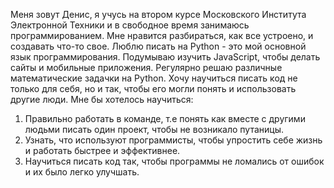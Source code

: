 Меня зовут Денис, я учусь на втором курсе Московского Института Электронной Техники и в свободное время занимаюсь программированием. Мне нравится разбираться, как все устроено, и создавать что-то свое. Люблю писать на Python - это мой основной язык программирования. Подумываю изучить JavaScript, чтобы делать сайты и мобильные приложения. Регулярно решаю различные математические задачки на Python. Хочу научиться писать код не только для себя, но и так, чтобы его могли понять и использовать другие люди. Мне бы хотелось научиться:
1) Правильно работать в команде, т.е понять как вместе с другими людьми писать один проект, чтобы не возникало путаницы.
2) Узнать, что используют программисты, чтобы упростить себе жизнь и работать быстрее и эффективнее.
3) Научиться писать код так, чтобы программы не ломались от ошибок и их было легко улучшать.